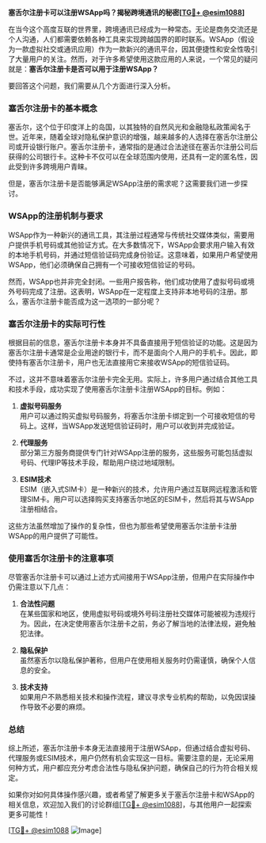 **塞舌尔注册卡可以注册WSApp吗？揭秘跨境通讯的秘密[[TG💪+ @esim1088](https://t.me/s/esim1088)]**

在当今这个高度互联的世界里，跨境通讯已经成为一种常态。无论是商务交流还是个人沟通，人们都需要依赖各种工具来实现跨越国界的即时联系。WSApp（假设为一款虚拟社交或通讯应用）作为一款新兴的通讯平台，因其便捷性和安全性吸引了大量用户的关注。然而，对于许多希望使用这款应用的人来说，一个常见的疑问就是：**塞舌尔注册卡是否可以用于注册WSApp？**

要回答这个问题，我们需要从几个方面进行深入分析。

### 塞舌尔注册卡的基本概念

塞舌尔，这个位于印度洋上的岛国，以其独特的自然风光和金融隐私政策闻名于世。近年来，随着全球对隐私保护意识的增强，越来越多的人选择在塞舌尔注册公司或开设银行账户。塞舌尔注册卡，通常指的是通过合法途径在塞舌尔注册公司后获得的公司银行卡。这种卡不仅可以在全球范围内使用，还具有一定的匿名性，因此受到许多跨境用户青睐。

但是，塞舌尔注册卡是否能够满足WSApp注册的需求呢？这需要我们进一步探讨。

### WSApp的注册机制与要求

WSApp作为一种新兴的通讯工具，其注册过程通常与传统社交媒体类似，需要用户提供手机号码或其他验证方式。在大多数情况下，WSApp会要求用户输入有效的本地手机号码，并通过短信验证码完成身份验证。这意味着，如果用户希望使用WSApp，他们必须确保自己拥有一个可接收短信验证的号码。

然而，WSApp也并非完全封闭。一些用户报告称，他们成功使用了虚拟号码或境外号码完成了注册。这表明，WSApp在一定程度上支持非本地号码的注册。那么，塞舌尔注册卡能否成为这一选项的一部分呢？

### 塞舌尔注册卡的实际可行性

根据目前的信息，塞舌尔注册卡本身并不具备直接用于短信验证的功能。这是因为塞舌尔注册卡通常是企业用途的银行卡，而不是面向个人用户的手机卡。因此，即使持有塞舌尔注册卡，用户也无法直接用它来接收WSApp的短信验证码。

不过，这并不意味着塞舌尔注册卡完全无用。实际上，许多用户通过结合其他工具和技术手段，成功实现了使用塞舌尔注册卡注册WSApp的目标。例如：

1. **虚拟号码服务**  
   用户可以通过购买虚拟号码服务，将塞舌尔注册卡绑定到一个可接收短信的号码上。这样，当WSApp发送短信验证码时，用户可以收到并完成验证。

2. **代理服务**  
   部分第三方服务商提供专门针对WSApp注册的服务，这些服务可能包括虚拟号码、代理IP等技术手段，帮助用户绕过地域限制。

3. **ESIM技术**  
   ESIM（嵌入式SIM卡）是一种新兴的技术，允许用户通过互联网远程激活和管理SIM卡。用户可以选择购买支持塞舌尔地区的ESIM卡，然后将其与WSApp注册相结合。

这些方法虽然增加了操作的复杂性，但也为那些希望使用塞舌尔注册卡注册WSApp的用户提供了可能性。

### 使用塞舌尔注册卡的注意事项

尽管塞舌尔注册卡可以通过上述方式间接用于WSApp注册，但用户在实际操作中仍需注意以下几点：

1. **合法性问题**  
   在某些国家和地区，使用虚拟号码或境外号码注册社交媒体可能被视为违规行为。因此，在决定使用塞舌尔注册卡之前，务必了解当地的法律法规，避免触犯法律。

2. **隐私保护**  
   虽然塞舌尔以隐私保护著称，但用户在使用相关服务时仍需谨慎，确保个人信息的安全。

3. **技术支持**  
   如果用户不熟悉相关技术和操作流程，建议寻求专业机构的帮助，以免因误操作导致不必要的麻烦。

### 总结

综上所述，塞舌尔注册卡本身无法直接用于注册WSApp，但通过结合虚拟号码、代理服务或ESIM技术，用户仍然有机会实现这一目标。需要注意的是，无论采用何种方式，用户都应充分考虑合法性与隐私保护问题，确保自己的行为符合相关规定。

如果你对如何具体操作感兴趣，或者希望了解更多关于塞舌尔注册卡和WSApp的相关信息，欢迎加入我们的讨论群组[[TG💪+ @esim1088](https://t.me/s/esim1088)]，与其他用户一起探索更多可能性！

[[TG💪+ @esim1088](https://t.me/s/esim1088) ![Image](https://i.postimg.cc/4NQfJmqS/Snipaste-2025-05-13-00-14-12.png)]